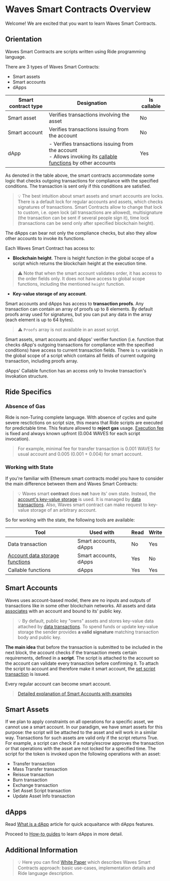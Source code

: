 # Waves Smart Contracts Overview

Welcome! We are excited that you want to learn Waves Smart Contracts.

## Orientation

Waves Smart Contracts are scripts written using Ride programming language.

There are 3 types of Waves Smart Contracts:

* Smart assets
* Smart accounts
* dApps

| Smart contract type | Designation | Is callable |
|---|---|---|
| Smart asset | Verifies transactions involving the asset | No |
| Smart account | Verifies transactions issuing from the account  | No |
| dApp  | - Verifies transactions issuing from the account<br> - Allows invoking its [callable functions](/en/ride/functions/callable-function) by other accounts | Yes  |

As denoted in the table above, the smart contracts accommodate some logic that checks outgoing transactions for compliance with the specified conditions. The transaction is sent only if this conditions are satisfied.

> :bulb: The best intuition about smart assets and smart accounts are locks. There is a default lock for regular accounts and assets, which checks signatures of transactions. Smart Contracts allow to change that lock to custom, i.e. open lock (all transactions are allowed), multisignature (the transaction can be sent if several people sign it), time lock (transactions can be send only after specified blockchain height).

The dApps can bear not only the compliance checks, but also they allow other accounts to invoke its functions.

Each Waves Smart Contract has access to:

* **Blockchain height**. There is height function in the global scope of a script which returns the blockchain height at the execution time.

> :warning: Note that when the smart account validates order, it has access to the order fields only. It does not have access to global scope functions, including the mentioned `height` function.

* **Key-value storage of any account**.

Smart accounts and dApps has access to **transaction proofs**. Any transaction can contain an array of proofs up to 8 elements. By default proofs array used for signatures, but you can put any data in the array (each element is up to 64 bytes).

> :warning: `Proofs` array is not available in an asset script.

Smart assets, smart accounts and dApps' verifier function (i.e. function that checks dApp's outgoing transactions for compliance with the specified conditions) have access to current transaction fields. There is `tx` variable in the global scope of a script which contains all fields of current outgoing transaction, including proofs array.

dApps' Callable function has an access only to Invoke transaction's Invokation structure.

## Ride Specifics

### Absence of Gas

Ride is non-Turing complete language. With absence of cycles and quite severe resctictions on script size, this means that Ride scripts are executed for predictable time. This feature allowed to **reject gas** usage. [Execution fee](/en/blockchain/transaction/transaction-fee) is fixed and always known upfront (0.004 WAVES for each script invocation).

> For example, minimal fee for transfer transaction is 0.001 WAVES for usual account and 0.005 (0.001 + 0.004) for smart account.

### Working with State

If you're familiar with Ethereum smart contracts model you have to consider the main difference between them and Waves Smart Contracts:

> :bulb: Waves smart **contract** does **not** have its' own state. Instead, the [account's key-value storage](/en/blockchain/account/account-data-storage) is used. It is managed by [data transactions](https://docs.wavesplatform.com/en/blockchain/transaction-type/data-transaction). Also, Waves smart contract can make request to key-value storage of an arbitrary account.

So for working with the state, the following tools are available:

| Tool | Used with | Read | Write |
|---|---|---|---|
| Data transaction | Smart accounts, dApps | No | Yes |
| [Account data storage functions](/en/ride/functions/built-in-functions/account-data-storage-functions)  | Smart accounts, dApps | Yes | No |
| Callable functions | dApps  | Yes | Yes |

## Smart Accounts

Waves uses account-based model, there are no inputs and outputs of transactions like in some other blockchain networks. All assets and data [associates](https://docs.wavesplatform.com/en/blockchain/transaction-type/data-transaction) with an account and bound to its' public key.

> :bulb: By default, public key "owns" assets and stores key-value data attached by [data transactions](https://docs.wavesplatform.com/en/blockchain/transaction-type/data-transaction). To spend funds or update key-value storage the sender provides **a valid signature** matching transaction body and public key.

**The main idea** that before the transaction is submitted to be included in the next block, the account checks if the transaction meets certain requirements, defined in a **script**. The script is attached to the account so the account can validate every transaction before confirming it. To attach the script to account and therefore make it smart account, the [set script transaction](/en/blockchain/transaction-type/set-script-transaction.md) is issued.

Every regular account can become smart account.

> [Detailed explanation of Smart Accounts with examples](https://docs.wavesplatform.com/en/building-apps/smart-contracts/what-is-smart-account#account-script-structure)

## Smart Assets

If we plan to apply constraints on all operations for a specific asset, we cannot use a smart account. In our paradigm, we have smart assets for this purpose: the script will be attached to the asset and will work in a similar way. Transactions for such assets are valid only if the script returns True. For example, a script can check if a notary/escrow approves the transaction or that operations with the asset are not locked for a specified time. The script for the token is invoked upon the following operations with an asset:

* Transfer transaction
* Mass Transfer transaction
* Reissue transaction
* Burn transaction
* Exchange transaction
* Set Asset Script transaction
* Update Asset Info transaction

## dApps

Read [What is a dApp](/en/building-apps/smart-contracts/what-is-a-dapp.md) article for quick acquaitance with dApps features.

Proceed to [How-to guides](/en/building-apps/waves-api-and-sdk/examples/) to learn dApps in more detail.

## Additional Information

> :bulb: Here you can find [White Paper](https://wavesplatform.com/files/docs/white_paper_waves_smart_contracts.pdf?cache=b) which describes Waves Smart Contracts approach: basic use-cases, implementation details and Ride language description.
